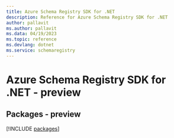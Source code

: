 ```yaml
---
title: Azure Schema Registry SDK for .NET
description: Reference for Azure Schema Registry SDK for .NET
author: pallavit
ms.author: pallavit
ms.data: 04/19/2023
ms.topic: reference
ms.devlang: dotnet
ms.service: schemaregistry
---
```

# Azure Schema Registry SDK for .NET - preview
## Packages - preview
[!INCLUDE [packages](schema-registry-index.md)]